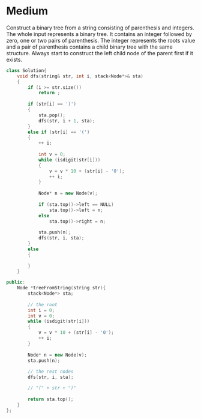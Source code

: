 # Medium

Construct a binary tree from a string consisting of parenthesis and integers. The whole input represents a binary tree. It contains an integer followed by zero, one or two pairs of parenthesis. The integer represents the roots value and a pair of parenthesis contains a child binary tree with the same structure. Always start to construct the left child node of the parent first if it exists.

```cpp
class Solution{
    void dfs(string& str, int i, stack<Node*>& sta)
    {
        if (i >= str.size())
            return ;
            
        if (str[i] == ')')
        {
            sta.pop();
            dfs(str, i + 1, sta);
        }
        else if (str[i] == '(')
        {
            ++ i;
            
            int v = 0;
            while (isdigit(str[i]))
            {
                v = v * 10 + (str[i] - '0');
                ++ i;
            }
            
            Node* n = new Node(v);
            
            if (sta.top()->left == NULL)
                sta.top()->left = n;
            else
                sta.top()->right = n;
                
            sta.push(n);
            dfs(str, i, sta);
        }
        else
        {
            
        }
    }

public:
    Node *treeFromString(string str){
        stack<Node*> sta;
        
        // the root
        int i = 0;
        int v = 0;
        while (isdigit(str[i]))
        {
            v = v * 10 + (str[i] - '0');
            ++ i;
        }
        
        Node* n = new Node(v);
        sta.push(n);
        
        // the rest nodes
        dfs(str, i, sta);

        // "(" + str + ")"
        
        return sta.top();
    }
};
```

